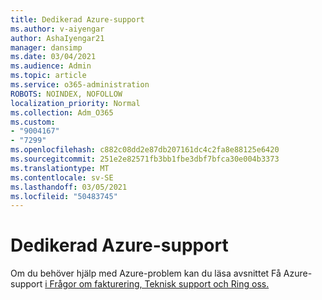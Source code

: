 ```yaml
---
title: Dedikerad Azure-support
ms.author: v-aiyengar
author: AshaIyengar21
manager: dansimp
ms.date: 03/04/2021
ms.audience: Admin
ms.topic: article
ms.service: o365-administration
ROBOTS: NOINDEX, NOFOLLOW
localization_priority: Normal
ms.collection: Adm_O365
ms.custom:
- "9004167"
- "7299"
ms.openlocfilehash: c882c08dd2e87db207161dc4c2fa8e88125e6420
ms.sourcegitcommit: 251e2e82571fb3bb1fbe3dbf7bfca30e004b3373
ms.translationtype: MT
ms.contentlocale: sv-SE
ms.lasthandoff: 03/05/2021
ms.locfileid: "50483745"
---
```

# <a name="dedicated-azure-support"></a>Dedikerad Azure-support

Om du behöver hjälp med Azure-problem kan du läsa avsnittet Få Azure-support [i Frågor om fakturering, Teknisk support och Ring oss.](https://go.microsoft.com/fwlink/?linkid=2081348)
